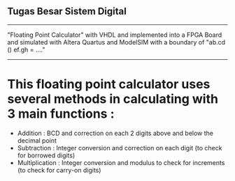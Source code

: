 ## Tugas Besar Sistem Digital
--- 

"Floating Point Calculator" with VHDL and implemented into a FPGA Board and simulated with Altera
Quartus and ModelSIM with a boundary of "ab.cd () ef.gh = ...."

---

# This floating point calculator uses several methods in calculating with 3 main functions : 
* Addition : BCD and correction on each 2 digits above and below the decimal point
* Subtraction : Integer conversion and correction on each digit (to check for borrowed digits)
* Multiplication : Integer conversion and modulus to check for increments (to check for carry-on digits)
